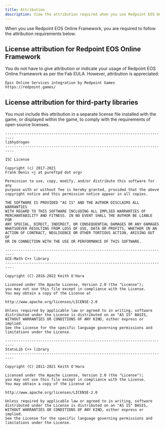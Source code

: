 ```yaml
---
title: Attribution
description: View the attribution required when you use Redpoint EOS Online Framework in your game.
---
```


When you use Redpoint EOS Online Framework, you are required to follow the attribution requirements below.

## License attribution for Redpoint EOS Online Framework

You do not have to give attribution or indicate your usage of Redpoint EOS Online Framework as per the Fab EULA. However, attribution is appreciated:

```
Epic Online Services integration by Redpoint Games
https://redpoint.games/
```

## License attribution for third-party libraries

You must include this attribution in a separate license file installed with the game, or displayed within the game, to comply with the requirements of open source licenses.

```
--------------------------------------------------------------------------
libhydrogen
--------------------------------------------------------------------------

ISC License

Copyright (c) 2017-2021
Frank Denis <j at pureftpd dot org>

Permission to use, copy, modify, and/or distribute this software for any
purpose with or without fee is hereby granted, provided that the above
copyright notice and this permission notice appear in all copies.

THE SOFTWARE IS PROVIDED "AS IS" AND THE AUTHOR DISCLAIMS ALL WARRANTIES
WITH REGARD TO THIS SOFTWARE INCLUDING ALL IMPLIED WARRANTIES OF
MERCHANTABILITY AND FITNESS. IN NO EVENT SHALL THE AUTHOR BE LIABLE FOR
ANY SPECIAL, DIRECT, INDIRECT, OR CONSEQUENTIAL DAMAGES OR ANY DAMAGES
WHATSOEVER RESULTING FROM LOSS OF USE, DATA OR PROFITS, WHETHER IN AN
ACTION OF CONTRACT, NEGLIGENCE OR OTHER TORTIOUS ACTION, ARISING OUT OF
OR IN CONNECTION WITH THE USE OR PERFORMANCE OF THIS SOFTWARE.

--------------------------------------------------------------------------
GCE-Math C++ library
--------------------------------------------------------------------------

Copyright (C) 2016-2022 Keith O'Hara

Licensed under the Apache License, Version 2.0 (the "License");
you may not use this file except in compliance with the License.
You may obtain a copy of the License at

http://www.apache.org/licenses/LICENSE-2.0

Unless required by applicable law or agreed to in writing, software
distributed under the License is distributed on an "AS IS" BASIS,
WITHOUT WARRANTIES OR CONDITIONS OF ANY KIND, either express or implied.
See the License for the specific language governing permissions and
limitations under the License.

--------------------------------------------------------------------------
StatsLib C++ library
--------------------------------------------------------------------------

Copyright (C) 2011-2021 Keith O'Hara

Licensed under the Apache License, Version 2.0 (the "License");
you may not use this file except in compliance with the License.
You may obtain a copy of the License at

http://www.apache.org/licenses/LICENSE-2.0

Unless required by applicable law or agreed to in writing, software
distributed under the License is distributed on an "AS IS" BASIS,
WITHOUT WARRANTIES OR CONDITIONS OF ANY KIND, either express or implied.
See the License for the specific language governing permissions and
limitations under the License.
```
